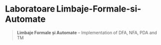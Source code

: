 # Laboratoare Limbaje-Formale-si-Automate

> **Limbaje Formale și Automate** – Implementation of DFA, NFA, PDA and TM